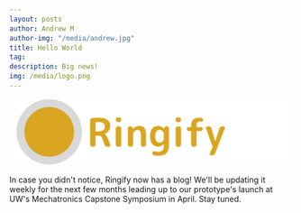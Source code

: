 ```yaml
---
layout: posts
author: Andrew M
author-img: "/media/andrew.jpg"
title: Hello World
tag:
description: Big news!
img: /media/logo.png
---
```


<img src="/media/logo.png">

In case you didn't notice, Ringify now has a blog!
We'll be updating it weekly for the next few months leading up to our prototype's launch at UW's Mechatronics Capstone Symposium in April. Stay tuned.